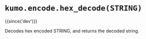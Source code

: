 # `kumo.encode.hex_decode(STRING)`

{{since('dev')}}

Decodes hex encoded STRING, and returns the decoded string.

